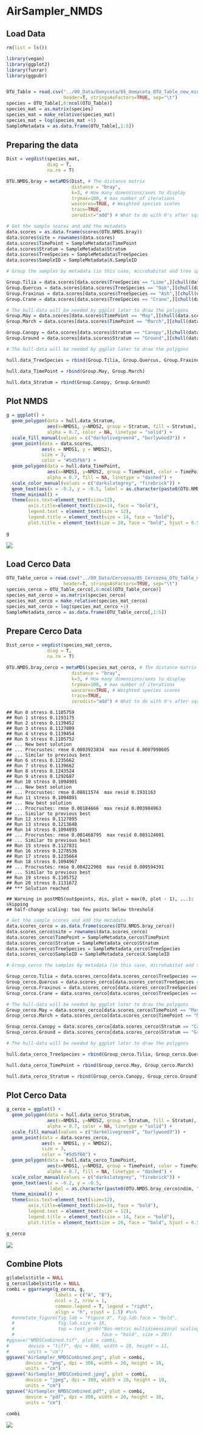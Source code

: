 AirSampler\_NMDS
================

## Load Data

``` r
rm(list = ls())

library(vegan)
library(ggplot2)
library(funrar)
library(ggpubr)


OTU_Table = read.csv("../00_Data/Oomycota/05_Oomycota_OTU_Table_new_min-freq-20617_min-feat-5_transposed_withMetadata.tsv", 
                     header=T, stringsAsFactors=TRUE, sep="\t")
species = OTU_Table[,6:ncol(OTU_Table)]
species_mat = as.matrix(species)
species_mat = make_relative(species_mat)
species_mat = log(species_mat +1)
SampleMetadata = as.data.frame(OTU_Table[,1:5])
```

## Preparing the data

``` r
Dist = vegdist(species_mat, 
               diag = T, 
               na.rm = T)

OTU.NMDS.bray = metaMDS(Dist, # The distance matrix
                        distance = "bray", 
                        k=3, # How many dimensions/axes to display 
                        trymax=100, # max number of iterations
                        wascores=TRUE, # Weighted species scores
                        trace=TRUE, 
                        zerodist="add") # What to do with 0's after sqrt transformation

# Get the sample scores and add the metadata
data.scores = as.data.frame(scores(OTU.NMDS.bray))
data.scores$site = rownames(data.scores)
data.scores$TimePoint = SampleMetadata$TimePoint
data.scores$Stratum = SampleMetadata$Stratum
data.scores$TreeSpecies = SampleMetadata$TreeSpecies
data.scores$SampleID = SampleMetadata$X.SampleID

# Group the samples by metadata (in this case, microhabitat and tree species)

Group.Tilia = data.scores[data.scores$TreeSpecies == "Lime",][chull(data.scores[data.scores$TreeSpecies == "Lime", c("NMDS1", "NMDS2")]), ]
Group.Quercus = data.scores[data.scores$TreeSpecies == "Oak",][chull(data.scores[data.scores$TreeSpecies == "Oak", c("NMDS1", "NMDS2")]), ]
Group.Fraxinus = data.scores[data.scores$TreeSpecies == "Ash",][chull(data.scores[data.scores$TreeSpecies == "Ash", c("NMDS1", "NMDS2")]), ]
Group.Crane = data.scores[data.scores$TreeSpecies == "Crane",][chull(data.scores[data.scores$TreeSpecies == "Crane", c("NMDS1", "NMDS2")]), ]

# The hull-data will be needed by ggplot later to draw the polygons
Group.May = data.scores[data.scores$TimePoint == "May",][chull(data.scores[data.scores$TimePoint == "May", c("NMDS1", "NMDS2")]), ]
Group.March = data.scores[data.scores$TimePoint == "March",][chull(data.scores[data.scores$TimePoint == "March", c("NMDS1", "NMDS2")]), ]

Group.Canopy = data.scores[data.scores$Stratum == "Canopy",][chull(data.scores[data.scores$Stratum == "Canopy", c("NMDS1", "NMDS2")]), ]
Group.Ground = data.scores[data.scores$Stratum == "Ground",][chull(data.scores[data.scores$Stratum == "Ground", c("NMDS1", "NMDS2")]), ]

# The hull-data will be needed by ggplot later to draw the polygons

hull.data_TreeSpecies = rbind(Group.Tilia, Group.Quercus, Group.Fraxinus, Group.Crane)

hull.data_TimePoint = rbind(Group.May, Group.March)

hull.data_Stratum = rbind(Group.Canopy, Group.Ground)
```

## Plot NMDS

``` r
g = ggplot() + 
  geom_polygon(data = hull.data_Stratum, 
               aes(x=NMDS1, y=NMDS2, group = Stratum, fill = Stratum), 
               alpha = 0.7, color = NA, linetype = "solid") +
  scale_fill_manual(values = c("darkolivegreen4", "burlywood3")) +
  geom_point(data = data.scores, 
             aes(x = NMDS1, y = NMDS2), 
             size = 3,
             color = "#5d5f66") + 
  geom_polygon(data = hull.data_TimePoint, 
               aes(x=NMDS1, y=NMDS2, group = TimePoint, color = TimePoint), 
               alpha = 0.7, fill = NA, linetype = "dashed") +
  scale_color_manual(values = c("darkslategrey", "firebrick")) +
  geom_text(aes(x = -0.2, y = -0.5, label = as.character(paste0(OTU.NMDS.bray$ndim, "D Stress: ", round(as.numeric(OTU.NMDS.bray$stress), digits = 3)))), parse = F, color = "#5d5f66", size = 4) +
  theme_minimal() +
  theme(axis.text=element_text(size=12), 
        axis.title=element_text(size=14, face = "bold"), 
        legend.text = element_text(size = 12), 
        legend.title = element_text(size = 14, face = "bold"), 
        plot.title = element_text(size = 20, face = "bold", hjust = 0.5))

g
```

![](AirSampler_NMDS_files/figure-gfm/ggplot-1.png)<!-- -->

## Load Cerco Data

``` r
OTU_Table_cerco = read.csv("../00_Data/Cercozoa/05_Cercozoa_OTU_Table_min-freq-16922_min-feat-5_transposed_withMetadata.tsv", 
                     header=T, stringsAsFactors=TRUE, sep="\t")
species_cerco = OTU_Table_cerco[,6:ncol(OTU_Table_cerco)]
species_mat_cerco = as.matrix(species_cerco)
species_mat_cerco = make_relative(species_mat_cerco)
species_mat_cerco = log(species_mat_cerco +1)
SampleMetadata_cerco = as.data.frame(OTU_Table_cerco[,1:5])
```

## Prepare Cerco Data

``` r
Dist_cerco = vegdist(species_mat_cerco, 
               diag = T, 
               na.rm = T)

OTU.NMDS.bray_cerco = metaMDS(species_mat_cerco, # The distance matrix
                        distance = "bray", 
                        k=3, # How many dimensions/axes to display 
                        trymax=100, # max number of iterations
                        wascores=TRUE, # Weighted species scores
                        trace=TRUE, 
                        zerodist="add") # What to do with 0's after sqrt transformation
```

    ## Run 0 stress 0.1105759 
    ## Run 1 stress 0.1193175 
    ## Run 2 stress 0.1139452 
    ## Run 3 stress 0.1127809 
    ## Run 4 stress 0.1139454 
    ## Run 5 stress 0.1105752 
    ## ... New best solution
    ## ... Procrustes: rmse 0.0003923834  max resid 0.0007998605 
    ## ... Similar to previous best
    ## Run 6 stress 0.1235662 
    ## Run 7 stress 0.1139662 
    ## Run 8 stress 0.1243524 
    ## Run 9 stress 0.1292687 
    ## Run 10 stress 0.1094901 
    ## ... New best solution
    ## ... Procrustes: rmse 0.08811574  max resid 0.1931163 
    ## Run 11 stress 0.1094891 
    ## ... New best solution
    ## ... Procrustes: rmse 0.00184666  max resid 0.003984963 
    ## ... Similar to previous best
    ## Run 12 stress 0.1127895 
    ## Run 13 stress 0.1213648 
    ## Run 14 stress 0.1094895 
    ## ... Procrustes: rmse 0.001468795  max resid 0.003124801 
    ## ... Similar to previous best
    ## Run 15 stress 0.1127831 
    ## Run 16 stress 0.1278536 
    ## Run 17 stress 0.1235664 
    ## Run 18 stress 0.1094967 
    ## ... Procrustes: rmse 0.004222968  max resid 0.009594391 
    ## ... Similar to previous best
    ## Run 19 stress 0.1105752 
    ## Run 20 stress 0.1131672 
    ## *** Solution reached

    ## Warning in postMDS(out$points, dis, plot = max(0, plot - 1), ...): skipping
    ## half-change scaling: too few points below threshold

``` r
# Get the sample scores and add the metadata
data.scores_cerco = as.data.frame(scores(OTU.NMDS.bray_cerco))
data.scores_cerco$site = rownames(data.scores_cerco)
data.scores_cerco$TimePoint = SampleMetadata_cerco$TimePoint
data.scores_cerco$Stratum = SampleMetadata_cerco$Stratum
data.scores_cerco$TreeSpecies = SampleMetadata_cerco$TreeSpecies
data.scores_cerco$SampleID = SampleMetadata_cerco$X.SampleID

# Group_cerco the samples by metadata (in this case, microhabitat and tree species)

Group_cerco.Tilia = data.scores_cerco[data.scores_cerco$TreeSpecies == "Lime",][chull(data.scores_cerco[data.scores_cerco$TreeSpecies == "Lime", c("NMDS1", "NMDS2")]), ]
Group_cerco.Quercus = data.scores_cerco[data.scores_cerco$TreeSpecies == "Oak",][chull(data.scores_cerco[data.scores_cerco$TreeSpecies == "Oak", c("NMDS1", "NMDS2")]), ]
Group_cerco.Fraxinus = data.scores_cerco[data.scores_cerco$TreeSpecies == "Ash",][chull(data.scores_cerco[data.scores_cerco$TreeSpecies == "Ash", c("NMDS1", "NMDS2")]), ]
Group_cerco.Crane = data.scores_cerco[data.scores_cerco$TreeSpecies == "Crane",][chull(data.scores_cerco[data.scores_cerco$TreeSpecies == "Crane", c("NMDS1", "NMDS2")]), ]

# The hull-data will be needed by ggplot later to draw the polygons
Group_cerco.May = data.scores_cerco[data.scores_cerco$TimePoint == "May",][chull(data.scores_cerco[data.scores_cerco$TimePoint == "May", c("NMDS1", "NMDS2")]), ]
Group_cerco.March = data.scores_cerco[data.scores_cerco$TimePoint == "March",][chull(data.scores_cerco[data.scores_cerco$TimePoint == "March", c("NMDS1", "NMDS2")]), ]

Group_cerco.Canopy = data.scores_cerco[data.scores_cerco$Stratum == "Canopy",][chull(data.scores_cerco[data.scores_cerco$Stratum == "Canopy", c("NMDS1", "NMDS2")]), ]
Group_cerco.Ground = data.scores_cerco[data.scores_cerco$Stratum == "Ground",][chull(data.scores_cerco[data.scores_cerco$Stratum == "Ground", c("NMDS1", "NMDS2")]), ]

# The hull-data will be needed by ggplot later to draw the polygons

hull.data_cerco_TreeSpecies = rbind(Group_cerco.Tilia, Group_cerco.Quercus, Group_cerco.Fraxinus, Group_cerco.Crane)

hull.data_cerco_TimePoint = rbind(Group_cerco.May, Group_cerco.March)

hull.data_cerco_Stratum = rbind(Group_cerco.Canopy, Group_cerco.Ground)
```

## Plot Cerco Data

``` r
g_cerco = ggplot() + 
  geom_polygon(data = hull.data_cerco_Stratum, 
               aes(x=NMDS1, y=NMDS2, group = Stratum, fill = Stratum), 
               alpha = 0.7, color = NA, linetype = "solid") +
  scale_fill_manual(values = c("darkolivegreen4", "burlywood3")) +
  geom_point(data = data.scores_cerco, 
             aes(x = NMDS1, y = NMDS2), 
             size = 3,
             color = "#5d5f66") + 
  geom_polygon(data = hull.data_cerco_TimePoint, 
               aes(x=NMDS1, y=NMDS2, group = TimePoint, color = TimePoint), 
               alpha = 0.7, fill = NA, linetype = "dashed") +
  scale_color_manual(values = c("darkslategrey", "firebrick")) +
  geom_text(aes(x = -0.2, y = -0.5, 
                label = as.character(paste0(OTU.NMDS.bray_cerco$ndim, "D Stress: ", round(as.numeric(OTU.NMDS.bray_cerco$stress), digits = 3)))), parse = F, color = "#5d5f66", size = 4) +
  theme_minimal() + 
  theme(axis.text=element_text(size=12), 
        axis.title=element_text(size=14, face = "bold"), 
        legend.text = element_text(size = 12), 
        legend.title = element_text(size = 14, face = "bold"), 
        plot.title = element_text(size = 20, face = "bold", hjust = 0.5))

g_cerco
```

![](AirSampler_NMDS_files/figure-gfm/NMDS%20Cerco-1.png)<!-- -->

## Combine Plots

``` r
g$labels$title = NULL
g_cerco$labels$title = NULL
combi = ggarrange(g_cerco, g, 
                  labels = c("A", "B"), 
                  ncol = 2, nrow = 1, 
                  common.legend = T, legend = "right", 
                  align = "h", vjust = 1.5) #%>%
  #annotate_figure(fig.lab = "Figure X", fig.lab.face = "bold", 
  #                fig.lab.size = 18, 
  #                top = text_grob("Non-metric multidimensional scaling", 
  #                                face = "bold", size = 20))
#ggsave("NMDSCombined.tif", plot = combi, 
#       device = "tiff", dpi = 600, width = 28, height = 11, 
#       units = "cm")
ggsave("AirSampler_NMDSCombined.png", plot = combi, 
       device = "png", dpi = 300, width = 20, height = 10, 
       units = "cm")
ggsave("AirSampler_NMDSCombined.jpeg", plot = combi, 
       device = "jpeg", dpi = 300, width = 20, height = 10, 
       units = "cm")
ggsave("AirSampler_NMDSCombined.pdf", plot = combi, 
       device = "pdf", dpi = 300, width = 20, height = 10, 
       units = "cm")

combi
```

![](AirSampler_NMDS_files/figure-gfm/CombineNMDS-1.png)<!-- -->
